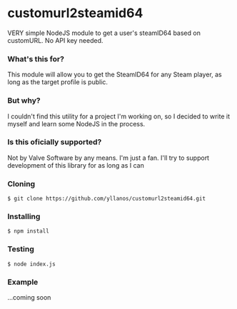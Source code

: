 # customurl2steamid64
VERY simple NodeJS module to get a user's steamID64 based on customURL. No API key needed.

### What's this for?
This module will allow you to get the SteamID64 for any Steam player, as long as the target profile is public. 

### But why?
I couldn't find this utility for a project I'm working on, so I decided to write it myself and learn some NodeJS in the process.

### Is this oficially supported?
Not by Valve Software by any means. I'm just a fan. I'll try to support development of this library for as long as I can

### Cloning
    $ git clone https://github.com/yllanos/customurl2steamid64.git

### Installing
    $ npm install

### Testing
  ```
  $ node index.js
  ```

### Example
...coming soon

